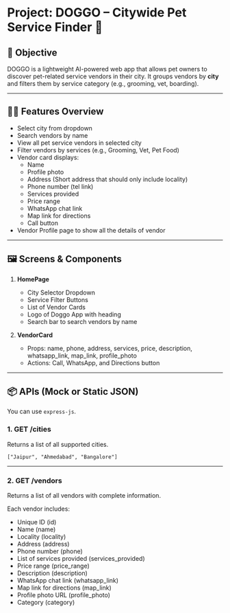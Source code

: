 # Project: DOGGO – Citywide Pet Service Finder 🐶

## 🧭 Objective

DOGGO is a lightweight AI-powered web app that allows pet owners to discover pet-related service vendors in their city.  It groups vendors by **city** and filters them by service category (e.g., grooming, vet, boarding).

---

## 🧑‍💻 Features Overview

- Select city from dropdown
- Search vendors by name
- View all pet service vendors in selected city
- Filter vendors by services (e.g., Grooming, Vet, Pet Food)
- Vendor card displays:
  - Name
  - Profile photo
  - Address (Short address that should only include locality)
  - Phone number (tel link)
  - Services provided
  - Price range
  - WhatsApp chat link
  - Map link for directions
  - Call button
- Vendor Profile page to show all the details of vendor

---

## 🖼️ Screens & Components

1. **HomePage**

   - City Selector Dropdown
   - Service Filter Buttons
   - List of Vendor Cards
   - Logo of Doggo App with heading
   - Search bar to search vendors by name
2. **VendorCard**

   - Props: name, phone, address, services, price, description, whatsapp_link, map_link, profile_photo
   - Actions: Call, WhatsApp, and Directions button

---

## 📦 APIs (Mock or Static JSON)

You can use `express-js`.


### 1. **GET /cities**

Returns a list of all supported cities.

`["Jaipur", "Ahmedabad", "Bangalore"]  `

---

### 2. **GET /vendors**

Returns a list of all vendors with complete information.

Each vendor includes:

- Unique ID (id)
- Name (name)
- Locality (locality)
- Address (address)
- Phone number (phone)
- List of services provided (services_provided)
- Price range (price_range)
- Description (description)
- WhatsApp chat link (whatsapp_link)
- Map link for directions (map_link)
- Profile photo URL (profile_photo)
- Category (category)
